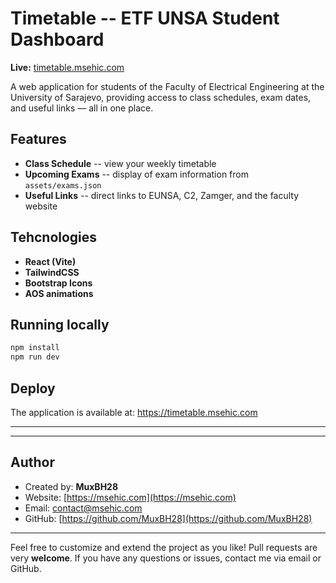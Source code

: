 # Timetable -- ETF UNSA Student Dashboard

**Live:** [timetable.msehic.com](https://timetable.msehic.com)

A web application for students of the Faculty of Electrical Engineering at the University of Sarajevo, providing access to class schedules, exam dates, and useful links — all in one place.

## Features

-   **Class Schedule** -- view your weekly timetable
-   **Upcoming Exams** -- display of exam information from `assets/exams.json`
-   **Useful Links** -- direct links to EUNSA, C2, Zamger, and the faculty website

## Tehcnologies

-   **React (Vite)**
-   **TailwindCSS**
-   **Bootstrap Icons**
-   **AOS animations**

## Running locally

``` bash
npm install
npm run dev
```

## Deploy

The application is available at: <https://timetable.msehic.com>

------------------------------------------------------------------------

---

## Author

- Created by: **MuxBH28**
- Website: [https://msehic.com](https://msehic.com)
- Email: [contact@msehic.com](mailto:contact@msehic.com)
- GitHub: [https://github.com/MuxBH28](https://github.com/MuxBH28)

---

Feel free to customize and extend the project as you like! Pull requests are very **welcome**.
If you have any questions or issues, contact me via email or GitHub.